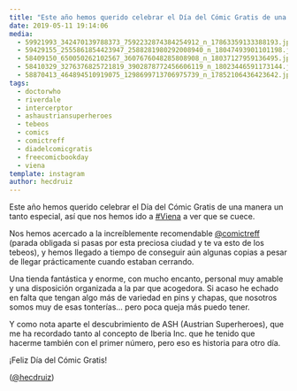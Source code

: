 ```yaml
---
title: "Este año hemos querido celebrar el Día del Cómic Gratis de una manera un tanto especial, así que nos hemos ido a #Viena a ver que se cuece"
date: 2019-05-11 19:14:06
media: 
  - 59921993_342470139788373_7592232874384254912_n_17863359133388193.jpg
  - 59429155_2555861854423947_2588281980292008940_n_18047493901101198.jpg
  - 58409150_650050262102567_3607676048285808908_n_18037127959136495.jpg
  - 58410329_3276376825721819_3902878772456606119_n_18023446591173144.jpg
  - 58870413_464894510919075_1298699713706975739_n_17852106436423642.jpg
tags: 
  - doctorwho
  - riverdale
  - intercerptor
  - ashaustriansuperheroes
  - tebeos
  - comics
  - comictreff
  - diadelcomicgratis
  - freecomicbookday
  - viena
template: instagram
author: hecdruiz
---
```


Este año hemos querido celebrar el Día del Cómic Gratis de una manera un tanto especial, así que nos hemos ido a [#Viena](/tags/viena) a ver que se cuece.


Nos hemos acercado a la increíblemente recomendable [@comictreff](https://instagram.com/comictreff) (parada obligada si pasas por esta preciosa ciudad y te va esto de los tebeos), y hemos llegado a tiempo de conseguir aún algunas copias a pesar de llegar prácticamente cuando estaban cerrando.


Una tienda fantástica y enorme, con mucho encanto, personal muy amable y una disposición organizada a la par que acogedora. Si acaso he echado en falta que tengan  algo más de variedad en pins y chapas, que nosotros somos muy de esas tonterías... pero poca queja más puedo tener.


Y como nota aparte el descubrimiento de ASH (Austrian Superheroes), que me ha recordado tanto al concepto de Iberia Inc. que he tenido que hacerme también con el primer número, pero eso es historia para otro día.


¡Feliz Día del Cómic Gratis!




([@hecdruiz](https://instagram.com/hecdruiz))





